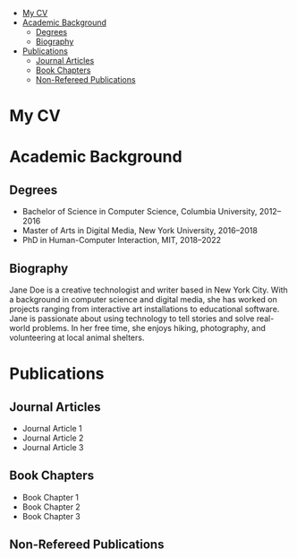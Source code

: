 - [My CV](#my-cv)
- [Academic Background](#academic-background)
  - [Degrees](#degrees)
  - [Biography](#biography)
- [Publications](#publications)
  - [Journal Articles](#journal-articles)
  - [Book Chapters](#book-chapters)
  - [Non-Refereed Publications](#non-refereed-publications)

# My CV
# Academic Background
## Degrees
- Bachelor of Science in Computer Science, Columbia University, 2012–2016
- Master of Arts in Digital Media, New York University, 2016–2018
- PhD in Human-Computer Interaction, MIT, 2018–2022
## Biography
Jane Doe is a creative technologist and writer based in New York City. With a background in computer science and digital media, she has worked on projects ranging from interactive art installations to educational software. Jane is passionate about using technology to tell stories and solve real-world problems. In her free time, she enjoys hiking, photography, and volunteering at local animal shelters.
# Publications
## Journal Articles
- Journal Article 1
- Journal Article 2
- Journal Article 3
## Book Chapters
- Book Chapter 1
- Book Chapter 2
- Book Chapter 3
## Non-Refereed Publications